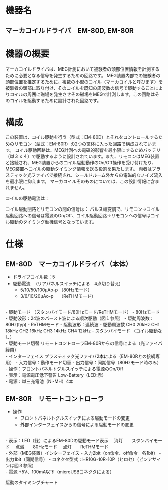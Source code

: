 
# 機器名
## マーカコイルドライバ　EM-80D, EM-80R

# 機器の概要
マーカコイルドライバは、MEG計測において被験者の頭部位置情報を計測するために必要となる信号を発生するための回路です。
MEG装置内部での被験者の頭部位置を推定するために、複数の小型のコイル（マーカコイルと呼びます）を被験者の頭部に取り付け、そのコイルを既知の周波数の信号で駆動することによりコイルの周囲に磁場を発生させその磁場をMEGで計測します。この回路はそのコイルを駆動するために設計された回路です。

# 構成 
この装置は、コイル駆動を行う（型式：EM-80D）とそれをコントロールするためのリモコン（型式：EM-80R）の2つの筐体に入った回路で構成されています。
コイル駆動回路は、MEG計測への電磁的影響を最小限にするためバッテリ（単３ｘ４）で駆動するように設計されています。また、リモコンはMEG装置と接続され、MEG装置からのコイル駆動動作のOn/Off操作を受け付けたり、MEG装置へコイルの駆動タイミング情報を送る役割を果たします。
両者はプラスティック光ファイバで接続され、シールドルーム外からの電磁的なノイズ流入を最小限に抑えます。
マーカコイルそのものについては、この設計情報に含まれません。

コイルの駆動電流は：

コイル駆動回路とリモコンの間の信号は：
パルス幅変調で、リモコン→コイル駆動回路への信号は電源のOn/Off、コイル駆動回路→リモコンへの信号はコイル駆動のタイミング動機信号となっています。


# 仕様
## EM-80D　マーカコイルドライバ （本体）
- ドライブコイル数：5
  </br>
- 駆動電流 　(リアパネルスイッチによる　4点切り替え)
  - 5/10/50/100μAo-p 	（80Hzモード）
  - 3/6/10/20μAo-p　	（ReTHMモード）
 </br>
- 駆動モード （スタンバイモード/80Hzモード/ReTHMモード）
  - 80Hzモード
    - 駆動波形：24波のバースト波による順次駆動（図１参照）
    - 駆動周波数：80Hz(typ)
  - ReTHMモード
    - 駆動波形：連続波
    - 駆動周波数
    CH0	20kHz
    CH1	18kHz
    CH2	16kHz
    CH3	14kHz
    CH4	12kHz
  - スタンバイモード
    （コイル駆動なし）
     </br>
- 駆動モード切替
    リモートコントローラEM-80Rからの信号による（光ファイバ経由）
 </br>
- インターフェイス
  プラスティック光ファイバ2本による（EM-80Rとの接続専用）
  - 入力信号：動作モード切替
  - 出力信号：同期信号（80Hzモード時のみ）
 </br>
- 操作：フロントパネルトグルスイッチによる電源のOn/Off
 </br>
- 表示：電源電圧低下警告 Low-Battery（LED:赤）
 </br>
- 電源：単三充電池（Ni-MH）4本

## EM-80R　リモートコントローラ
- 操作
  - フロントパネルトグルスイッチによる駆動モードの変更
  - 外部インターフェイスからの信号による駆動モードの変更
 </br>
- 表示：LED（緑）によるEM-80Dの駆動モード表示
    　消灯　　スタンバイモード
    　点滅　　80Hzモード
    　点灯　　ReTHMモード
 </br>
- 外部（MEG装置）インターフェイス
  - 入力2bit（on命令、off命令　各1bit）
  - 出力1bit（同期信号）
  - コネクタ型式：HR10G-10R-10P（ヒロセ）（ピンアサインは図３参照）
 </br>
- 電源	+5V、100mA以下（microUSBコネクタによる）

駆動のタイミングチャート